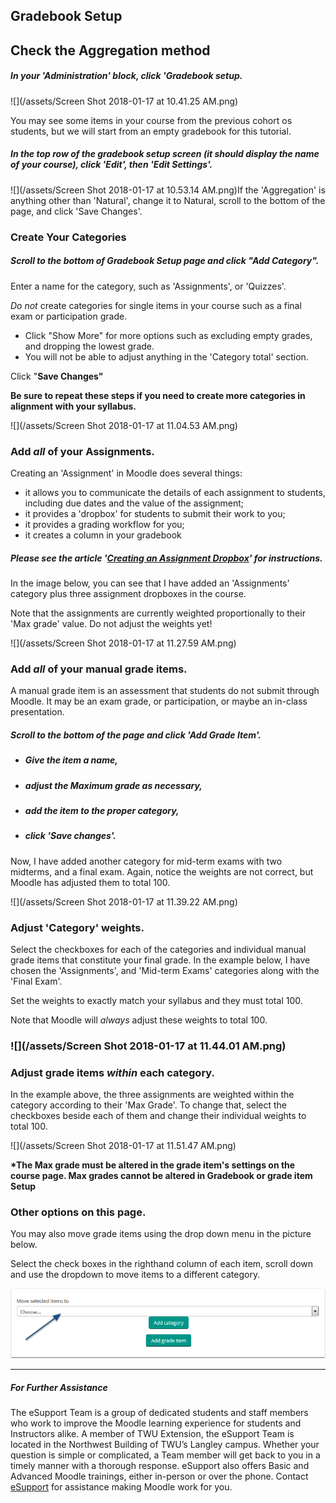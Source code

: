 ## Gradebook Setup

## Check the Aggregation method

##### In your 'Administration' block, click 'Gradebook setup.

![](/assets/Screen Shot 2018-01-17 at 10.41.25 AM.png)

You may see some items in your course from the previous cohort os students, but we will start from an empty gradebook for this tutorial.

##### In the top row of the gradebook setup screen \(it should display the name of your course\), click 'Edit', then 'Edit Settings'.

![](/assets/Screen Shot 2018-01-17 at 10.53.14 AM.png)If the 'Aggregation' is anything other than 'Natural', change it to Natural, scroll to the bottom of the page, and click 'Save Changes'.

### Create Your Categories

##### Scroll to the bottom of Gradebook Setup page and click **"Add Category"**.

Enter a name for the category, such as 'Assignments', or 'Quizzes'.

_Do not_ create categories for single items in your course such as a final exam or participation grade.

* Click "Show More" for more options such as excluding empty grades, and dropping the lowest grade.
* You will not be able to adjust anything in the 'Category total' section.

Click "**Save Changes"**

**Be sure to repeat these steps if you need to create more categories in alignment with your syllabus.**

![](/assets/Screen Shot 2018-01-17 at 11.04.53 AM.png)

### Add _all_ of your Assignments.

Creating an 'Assignment' in Moodle does several things:

* it allows you to communicate the details of each assignment to students, including due dates and the value of the assignment;
* it provides a 'dropbox' for students to submit their work to you;
* it provides a grading workflow for you;
* it creates a column in your gradebook

##### Please see the article '[Creating an Assignment Dropbox](https://twonline.gitbooks.io/moodlefaq/content/creating-an-assignment-dropbox.html)' for instructions.

In the image below, you can see that I have added an 'Assignments' category plus three assignment dropboxes in the course.

Note that the assignments are currently weighted proportionally to their 'Max grade' value. Do not adjust the weights yet!

![](/assets/Screen Shot 2018-01-17 at 11.27.59 AM.png)



### Add _all_ of your manual grade items.

A manual grade item is an assessment that students do not submit through Moodle. It may be an exam grade, or participation, or maybe an in-class presentation.

##### Scroll to the bottom of the page and click 'Add Grade Item'.

* ##### Give the item a name, 
* ##### adjust the Maximum grade as necessary, 
* ##### add the item to the proper category,
* ##### click 'Save changes'.

Now, I have added another category for mid-term exams with two midterms, and a final exam. Again, notice the weights are not correct, but Moodle has adjusted them to total 100.

![](/assets/Screen Shot 2018-01-17 at 11.39.22 AM.png)



### Adjust 'Category' weights.

Select the checkboxes for each of the categories and individual manual grade items that constitute your final grade. In the example below, I have chosen the 'Assignments', and 'Mid-term Exams' categories along with the 'Final Exam'.

Set the weights to exactly match your syllabus and they must total 100.

Note that Moodle will _always_ adjust these weights to total 100.

### ![](/assets/Screen Shot 2018-01-17 at 11.44.01 AM.png)

### Adjust grade items _within_ each category.

In the example above, the three assignments are weighted within the category according to their 'Max Grade'. To change that, select the checkboxes beside each of them and change their individual weights to total 100.



![](/assets/Screen Shot 2018-01-17 at 11.51.47 AM.png)

**\*The Max grade must be altered in the grade item's settings on the course page. Max grades cannot be altered in Gradebook or grade item Setup**

### Other options on this page.

You may also move grade items using the drop down menu in the picture below.

Select the check boxes in the righthand column of each item, scroll down and use the dropdown to move items to a different category.

![](/assets/other-options-of-this-page.png)

---

##### For Further Assistance

The eSupport Team is a group of dedicated students and staff members who work to improve the Moodle learning experience for students and Instructors alike. A member of TWU Extension, the eSupport Team is located in the Northwest Building of TWU’s Langley campus. Whether your question is simple or complicated, a Team member will get back to you in a timely manner with a thorough response. eSupport also offers Basic and Advanced Moodle trainings, either in-person or over the phone. Contact [eSupport](https://trinitywestern.teamdynamix.com/TDClient/Requests/ServiceDet?ID=16141) for assistance making Moodle work for you.

